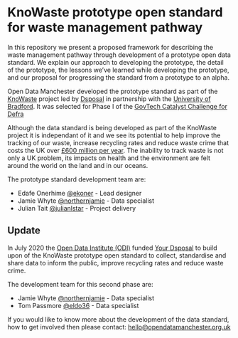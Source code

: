 KnoWaste prototype open standard for waste management pathway
========

In this repository we present a proposed framework for describing the waste management pathway through development of a prototype open data standard. We explain our approach to developing the prototype, the detail of the prototype, the lessons we’ve learned while developing the prototype, and our proposal for progressing the standard from a prototype to an alpha.

Open Data Manchester developed the prototype standard as part of the [KnoWaste](https://dsposal.uk/articles/knowaste-govtech-catalyst/) project led by [Dsposal](https://dsposal.uk/about-us) in partnership with the [University of Bradford](https://www.brad.ac.uk/management/). It was selected for Phase I of the [GovTech Catalyst Challenge for Defra](https://www.gov.uk/guidance/the-govtech-catalyst-challenge-process)

Although the data standard is being developed as part of the KnoWaste project it is independant of it and we see its potential to help improve the tracking of our waste, increase recycling rates and reduce waste crime that costs the UK over [£600 million per year](https://www.gov.uk/government/news/government-steps-up-the-fight-against-waste-criminals). The inability to track waste is not only a UK problem, its impacts on health and the environment are felt around the world on the land and in our oceans.

The prototype standard development team are:
- Edafe Onerhime [@ekoner](https://twitter.com/ekoner) - Lead designer
- Jamie Whyte [@northernjamie](https://twitter.com/northernjamie) - Data specialist
- Julian Tait [@julianlstar](https://twitter.com/Julianlstar) - Project delivery

Update
-----------

In July 2020 the [Open Data Institute (ODI)](https://theodi.org/) funded [Your Dsposal](https://dsposal.uk/articles/introducing-your-dsposal/) to build upon of the KnoWaste prototype open standard to collect, standardise and share data to inform the public, improve recycling rates and reduce waste crime.

The development team for this second phase are:
- Jamie Whyte [@northernjamie](https://twitter.com/northernjamie) - Data specialist
- Tom Passmore [@eldo36](https://twitter.com/eldo36) - Data specialist

If you would like to know more about the development of the data standard, how to get involved then please contact: hello@opendatamanchester.org.uk

